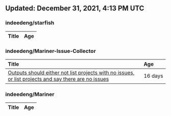 ## Updated: December 31, 2021, 4:13 PM UTC


### indeedeng/starfish
|**Title**|**Age**|
|:----|:----|


### indeedeng/Mariner-Issue-Collector
|**Title**|**Age**|
|:----|:----|
|[Outputs should either not list projects with no issues, or list projects and say there are no issues](https://github.com/indeedeng/Mariner-Issue-Collector/issues/40)|16&nbsp;days|


### indeedeng/Mariner
|**Title**|**Age**|
|:----|:----|